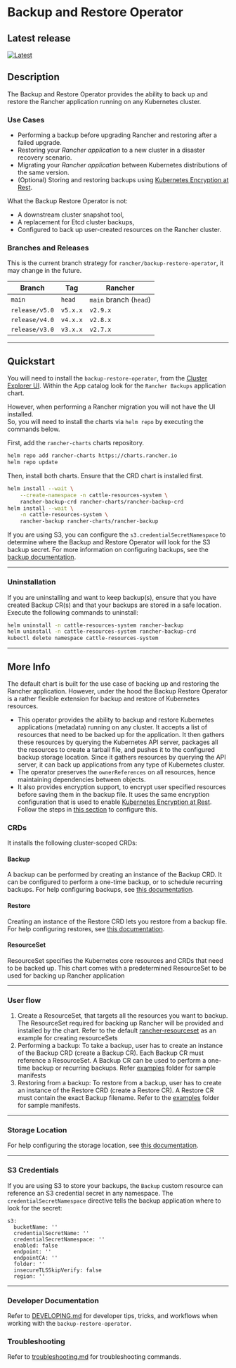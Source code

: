 # Backup and Restore Operator

## Latest release

[![Latest](https://img.shields.io/badge/dynamic/yaml?label=backup-restore-operator&query=%24.entries%5B%27rancher-backup%27%5D%5B0%5D.appVersion&url=https%3A%2F%2Fcharts.rancher.io%2Findex.yaml)](https://github.com/rancher/backup-restore-operator/releases/latest)

## Description

The Backup and Restore Operator provides the ability to back up and restore the Rancher application running on any Kubernetes cluster.

### Use Cases
- Performing a backup before upgrading Rancher and restoring after a failed upgrade.
- Restoring your *Rancher application* to a new cluster in a disaster recovery scenario.
- Migrating your *Rancher application* between Kubernetes distributions of the same version.
- (Optional) Storing and restoring backups using [Kubernetes Encryption at Rest](https://kubernetes.io/docs/tasks/administer-cluster/encrypt-data/).

What the Backup Restore Operator is not:
- A downstream cluster snapshot tool,
- A replacement for Etcd cluster backups,
- Configured to back up user-created resources on the Rancher cluster.

### Branches and Releases
This is the current branch strategy for `rancher/backup-restore-operator`, it may change in the future.

| Branch         | Tag      | Rancher                |
|----------------|----------|------------------------|
| `main`         | `head`   | `main` branch (`head`) |
| `release/v5.0` | `v5.x.x` | `v2.9.x`               |
| `release/v4.0` | `v4.x.x` | `v2.8.x`               |
| `release/v3.0` | `v3.x.x` | `v2.7.x`               |

----

## Quickstart

You will need to install the `backup-restore-operator`, from the [Cluster Explorer UI](https://ranchermanager.docs.rancher.com/pages-for-subheaders/backup-restore-and-disaster-recovery).
Within the App catalog look for the `Rancher Backups` application chart.

However, when performing a Rancher migration you will not have the UI installed.  
So, you will need to install the charts via `helm repo` by executing the commands below.

First, add the `rancher-charts` charts repository.

```bash
helm repo add rancher-charts https://charts.rancher.io
helm repo update
```

Then, install both charts.
Ensure that the CRD chart is installed first.

```bash
helm install --wait \
    --create-namespace -n cattle-resources-system \
    rancher-backup-crd rancher-charts/rancher-backup-crd
helm install --wait \
    -n cattle-resources-system \
    rancher-backup rancher-charts/rancher-backup
```

If you are using S3, you can configure the `s3.credentialSecretNamespace` to determine where the Backup and Restore Operator will look for the S3 backup secret. For more information on configuring backups, see the [backup documentation](https://ranchermanager.docs.rancher.com/how-to-guides/new-user-guides/backup-restore-and-disaster-recovery/back-up-rancher#2-perform-a-backup).

----

### Uninstallation

If you are uninstalling and want to keep backup(s), ensure that you have created Backup CR(s) and that your backups are stored in a safe location.
Execute the following commands to uninstall:

```bash
helm uninstall -n cattle-resources-system rancher-backup
helm uninstall -n cattle-resources-system rancher-backup-crd
kubectl delete namespace cattle-resources-system
```

----

## More Info

The default chart is built for the use case of backing up and restoring the Rancher application.
However, under the hood the Backup Restore Operator is a rather flexible extension for backup and restore of Kubernetes resources.

* This operator provides the ability to backup and restore Kubernetes applications (metadata) running on any cluster. It accepts a list of resources that need to be backed up for the application. It then gathers these resources by querying the Kubernetes API server, packages all the resources to create a tarball file, and pushes it to the configured backup storage location. Since it gathers resources by querying the API server, it can back up applications from any type of Kubernetes cluster.
* The operator preserves the `ownerReferences` on all resources, hence maintaining dependencies between objects.
* It also provides encryption support, to encrypt user specified resources before saving them in the backup file. It uses the same encryption configuration that is used to enable [Kubernetes Encryption at Rest](https://kubernetes.io/docs/tasks/administer-cluster/encrypt-data/). Follow the steps in [this section](https://ranchermanager.docs.rancher.com/reference-guides/backup-restore-configuration/backup-configuration#encryption) to configure this.

### CRDs

It installs the following cluster-scoped CRDs:
#### Backup
  A backup can be performed by creating an instance of the Backup CRD. It can be configured to perform a one-time backup, or to schedule recurring backups. For help configuring backups, see [this documentation](https://ranchermanager.docs.rancher.com/reference-guides/backup-restore-configuration/backup-configuration).
#### Restore
  Creating an instance of the Restore CRD lets you restore from a backup file. For help configuring restores, see [this documentation](https://ranchermanager.docs.rancher.com/reference-guides/backup-restore-configuration/restore-configuration).
#### ResourceSet
  ResourceSet specifies the Kubernetes core resources and CRDs that need to be backed up. This chart comes with a predetermined ResourceSet to be used for backing up Rancher application

----

### User flow
1. Create a ResourceSet, that targets all the resources you want to backup. The ResourceSet required for backing up Rancher will be provided and installed by the chart. Refer to the default [rancher-resourceset](https://github.com/rancher/backup-restore-operator/blob/master/charts/rancher-backup/templates/rancher-resourceset.yaml) as an example for creating resourceSets
2. Performing a backup: To take a backup, user has to create an instance of the Backup CRD (create a Backup CR). Each Backup CR must reference a ResourceSet. A Backup CR can be used to perform a one-time backup or recurring backups. Refer [examples](https://github.com/rancher/backup-restore-operator/tree/master/examples) folder for sample manifests
3. Restoring from a backup: To restore from a backup, user has to create an instance of the Restore CRD (create a Restore CR). A Restore CR must contain the exact Backup filename. Refer to the [examples](https://github.com/rancher/backup-restore-operator/tree/master/examples) folder for sample manifests.

---
### Storage Location

For help configuring the storage location, see [this documentation](https://ranchermanager.docs.rancher.com/reference-guides/backup-restore-configuration/storage-configuration).

---

### S3 Credentials

If you are using S3 to store your backups, the `Backup` custom resource can reference an S3 credential secret in any namespace. The `credentialSecretNamespace` directive tells the backup application where to look for the secret:

```
s3:
  bucketName: ''
  credentialSecretName: ''
  credentialSecretNamespace: ''
  enabled: false
  endpoint: ''
  endpointCA: ''
  folder: ''
  insecureTLSSkipVerify: false
  region: ''
```

---

### Developer Documentation

Refer to [DEVELOPING.md](./DEVELOPING.md) for developer tips, tricks, and workflows when working with the `backup-restore-operator`.

### Troubleshooting

Refer to [troubleshooting.md](./docs/troubleshooting.md) for troubleshooting commands.
